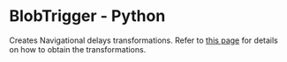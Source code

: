 # BlobTrigger - Python

Creates Navigational delays transformations. 
Refer to [this page](https://drive.google.com/drive/folders/1aGTE7kFXO8mOmB1KznGS6JGEJRm5x7H5) for details on how to obtain the transformations.
